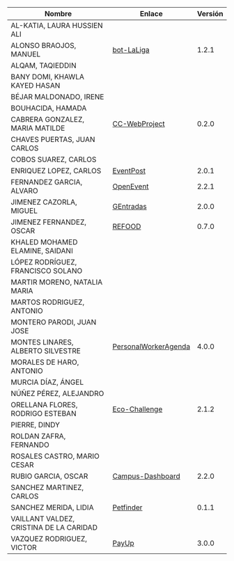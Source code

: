 | Nombre | Enlace | Versión |
|--------|--------|---------|
|AL-KATIA, LAURA HUSSIEN ALI | | |
|ALONSO BRAOJOS, MANUEL | [bot-LaLiga](https://github.com/manuelalonsobraojos/cc-proyecto) | 1.2.1 |
|ALQAM, TAQIEDDIN | | |
|BANY DOMI, KHAWLA KAYED HASAN | | |
|BÉJAR MALDONADO, IRENE | | |
|BOUHACIDA, HAMADA | | |
|CABRERA GONZALEZ, MARIA MATILDE | [CC-WebProject](https://github.com/mati3/CC-WebProject) | 0.2.0 |
|CHAVES PUERTAS, JUAN CARLOS | | |
|COBOS SUAREZ, CARLOS | | |
|ENRIQUEZ LOPEZ, CARLOS | [EventPost](https://github.com/carlos-el/EventPost-CCProject) | 2.0.1 |
|FERNANDEZ GARCIA, ALVARO | [OpenEvent](https://github.com/alvarillo89/UGR-CC-Project) | 2.2.1 |
|JIMENEZ CAZORLA, MIGUEL |[GEntradas](https://github.com/iMiguel10/Proyecto-CC) | 2.0.0 |
|JIMENEZ FERNANDEZ, OSCAR | [REFOOD](https://github.com/yoskitar/Cloud-Computing-CC) | 0.7.0 |
|KHALED MOHAMED ELAMINE, SAIDANI | | |
|LÓPEZ RODRÍGUEZ, FRANCISCO SOLANO | | |
|MARTIR MORENO, NATALIA MARIA | | |
|MARTOS RODRIGUEZ, ANTONIO | | |
|MONTERO PARODI, JUAN JOSE | | |
|MONTES LINARES, ALBERTO SILVESTRE | [PersonalWorkerAgenda](https://github.com/albertosml/PersonalWorkerAgenda) | 4.0.0 |
|MORALES DE HARO, ANTONIO | | |
|MURCIA DÍAZ, ÁNGEL | | |
|NÚÑEZ PÉREZ, ALEJANDRO| | |
|ORELLANA FLORES, RODRIGO ESTEBAN | [Eco-Challenge](https://github.com/rodrigo-orellana/eco-challenge) | 2.1.2 |
|PIERRE, DINDY | | |
|ROLDAN ZAFRA, FERNANDO | | |
|ROSALES CASTRO, MARIO CESAR | | |
|RUBIO GARCIA, OSCAR | [Campus-Dashboard](https://github.com/OscarRubioGarcia/CCProyecto) | 2.2.0 |
|SANCHEZ MARTINEZ, CARLOS | | |
|SANCHEZ MERIDA, LIDIA | [Petfinder](https://github.com/lidiasm/ProyectoCC) | 0.1.1 |
|VAILLANT VALDEZ, CRISTINA DE LA CARIDAD | | |
|VAZQUEZ RODRIGUEZ, VICTOR | [PayUp](https://github.com/varrrro/pay-up) | 3.0.0 |

